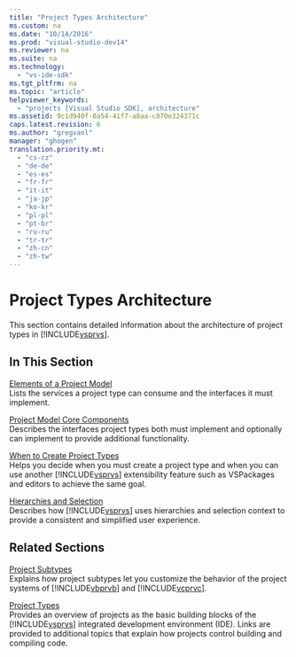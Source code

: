 ```yaml
---
title: "Project Types Architecture"
ms.custom: na
ms.date: "10/14/2016"
ms.prod: "visual-studio-dev14"
ms.reviewer: na
ms.suite: na
ms.technology: 
  - "vs-ide-sdk"
ms.tgt_pltfrm: na
ms.topic: "article"
helpviewer_keywords: 
  - "projects [Visual Studio SDK], architecture"
ms.assetid: 9c1d940f-8a54-41f7-a8aa-c870e324371c
caps.latest.revision: 6
ms.author: "gregvanl"
manager: "ghogen"
translation.priority.mt: 
  - "cs-cz"
  - "de-de"
  - "es-es"
  - "fr-fr"
  - "it-it"
  - "ja-jp"
  - "ko-kr"
  - "pl-pl"
  - "pt-br"
  - "ru-ru"
  - "tr-tr"
  - "zh-cn"
  - "zh-tw"
---
```

# Project Types Architecture
This section contains detailed information about the architecture of project types in [!INCLUDE[vsprvs](../codequality/includes/vsprvs_md.md)].  
  
## In This Section  
 [Elements of a Project Model](../extensibility/elements-of-a-project-model.md)  
 Lists the services a project type can consume and the interfaces it must implement.  
  
 [Project Model Core Components](../extensibility/project-model-core-components.md)  
 Describes the interfaces project types both must implement and optionally can implement to provide additional functionality.  
  
 [When to Create Project Types](../extensibility/when-to-create-project-types.md)  
 Helps you decide when you must create a project type and when you can use another [!INCLUDE[vsprvs](../codequality/includes/vsprvs_md.md)] extensibility feature such as VSPackages and editors to achieve the same goal.  
  
 [Hierarchies and Selection](../extensibility/hierarchies-and-selection.md)  
 Describes how [!INCLUDE[vsprvs](../codequality/includes/vsprvs_md.md)] uses hierarchies and selection context to provide a consistent and simplified user experience.  
  
## Related Sections  
 [Project Subtypes](../extensibility/project-subtypes.md)  
 Explains how project subtypes let you customize the behavior of the project systems of [!INCLUDE[vbprvb](../codequality/includes/vbprvb_md.md)] and [!INCLUDE[vcprvc](../codequality/includes/vcprvc_md.md)].  
  
 [Project Types](../extensibility/project-types.md)  
 Provides an overview of projects as the basic building blocks of the [!INCLUDE[vsprvs](../codequality/includes/vsprvs_md.md)] integrated development environment (IDE). Links are provided to additional topics that explain how projects control building and compiling code.